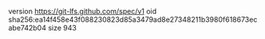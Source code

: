 version https://git-lfs.github.com/spec/v1
oid sha256:ea14f458e43f088230823d85a3479ad8e27348211b3980f618673ecabe742b04
size 943
